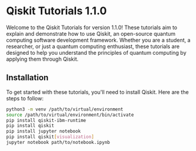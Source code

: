 # Qiskit Tutorials 1.1.0

Welcome to the Qiskit Tutorials for version 1.1.0! These tutorials aim to explain and demonstrate how to use Qiskit, an open-source quantum computing software development framework. Whether you are a student, a researcher, or just a quantum computing enthusiast, these tutorials are designed to help you understand the principles of quantum computing by applying them through Qiskit.

## Installation

To get started with these tutorials, you'll need to install Qiskit. Here are the steps to follow:

```bash
python3 -m venv /path/to/virtual/environment
source /path/to/virtual/environment/bin/activate
pip install qiskit-ibm-runtime
pip install qiskit
pip install jupyter notebook
pip install qiskit[visualization]
jupyter notebook path/to/notebook.ipynb
